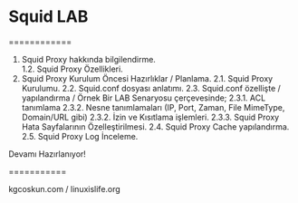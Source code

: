 # Squid LAB
============

1. Squid Proxy hakkında bilgilendirme. </br>
1.2. Squid Proxy Özellikleri.
2. Squid Proxy Kurulum Öncesi Hazırlıklar / Planlama.
2.1. Squid Proxy Kurulumu.
2.2. Squid.conf dosyası anlatımı.
2.3. Squid.conf özellişte / yapılandırma / Örnek Bir LAB Senaryosu çerçevesinde;
2.3.1. ACL tanımlama
2.3.2. Nesne tanımlamaları (IP, Port, Zaman, File MimeType, Domain/URL gibi)
2.3.2. İzin ve Kısıtlama işlemleri.
2.3.3. Squid Proxy Hata Sayfalarının Özelleştirilmesi.
2.4. Squid Proxy Cache yapılandırma.
2.5. Squid Proxy Log İnceleme.


Devamı Hazırlanıyor!


===========

kgcoskun.com / 
linuxislife.org
